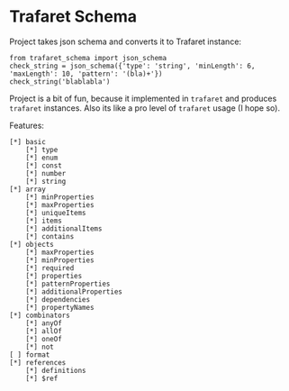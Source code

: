 Trafaret Schema
===============

Project takes json schema and converts it to Trafaret instance:

    from trafaret_schema import json_schema
    check_string = json_schema({'type': 'string', 'minLength': 6, 'maxLength': 10, 'pattern': '(bla)+'})
    check_string('blablabla')

Project is a bit of fun, because it implemented in `trafaret` and produces `trafaret` instances. Also its like
a pro level of `trafaret` usage (I hope so).

Features:

    [*] basic
        [*] type
        [*] enum
        [*] const
        [*] number
        [*] string
    [*] array
        [*] minProperties
        [*] maxProperties
        [*] uniqueItems
        [*] items
        [*] additionalItems
        [*] contains
    [*] objects
        [*] maxProperties
        [*] minProperties
        [*] required
        [*] properties
        [*] patternProperties
        [*] additionalProperties
        [*] dependencies
        [*] propertyNames
    [*] combinators
        [*] anyOf
        [*] allOf
        [*] oneOf
        [*] not
    [ ] format
    [*] references
        [*] definitions
        [*] $ref
